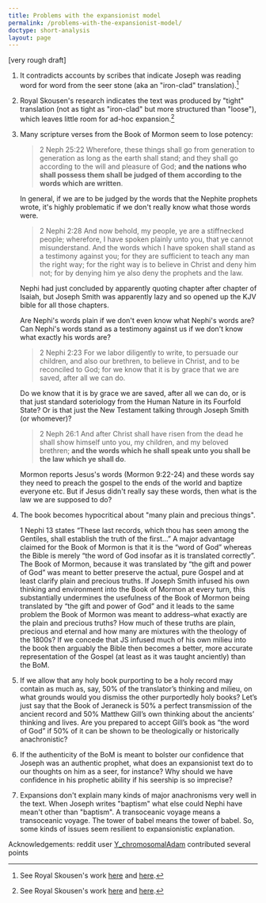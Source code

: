 ```yaml
---
title: Problems with the expansionist model
permalink: /problems-with-the-expansionist-model/
doctype: short-analysis
layout: page
---
```


[very rough draft]

1. It contradicts accounts by scribes that indicate Joseph was reading word for word from the seer stone (aka an "iron-clad" translation).[^ironclad_and_tight]

1. Royal Skousen's research indicates the text was produced by "tight" translation (not as tight as "iron-clad" but more structured than "loose"), which leaves little room for ad-hoc expansion.[^ironclad_and_tight]

1. Many scripture verses from the Book of Mormon seem to lose potency:

    > 2 Neph 25:22 Wherefore, these things shall go from generation to generation as long as the earth shall stand; and they shall go according to the will and pleasure of God; **and the nations who shall possess them shall be judged of them according to the words which are written**.

    In general, if we are to be judged by the words that the Nephite prophets wrote, it's highly problematic if we don't really know what those words were.

    > 2 Nephi 2:28 And now behold, my people, ye are a stiffnecked people; wherefore, I have spoken plainly unto you, that ye cannot misunderstand. And the words which I have spoken shall stand as a testimony against you; for they are sufficient to teach any man the right way; for the right way is to believe in Christ and deny him not; for by denying him ye also deny the prophets and the law.

    Nephi had just concluded by apparently quoting chapter after chapter of Isaiah, but Joseph Smith was apparently lazy and so opened up the KJV bible for all those chapters.

    Are Nephi's words plain if we don't even know what Nephi's words are?  Can Nephi's words stand as a testimony against us if we don't know what exactly his words are?

    > 2 Nephi 2:23 For we labor diligently to write, to persuade our children, and also our brethren, to believe in Christ, and to be reconciled to God; for we know that it is by grace that we are saved, after all we can do.

    Do we know that it is by grace we are saved, after all we can do, or is that just standard soteriology from the Human Nature in its Fourfold State?  Or is that just the New Testament talking through Joseph Smith (or whomever)?

    > 2 Neph 26:1 And after Christ shall have risen from the dead he shall show himself unto you, my children, and my beloved brethren; **and the words which he shall speak unto you shall be the law which ye shall do**.

    Mormon reports Jesus's words (Mormon 9:22-24) and these words say they need to preach the gospel to the ends of the world and baptize everyone etc. But if Jesus didn't really say these words, then what is the law we are supposed to do?

1. The book becomes hypocritical about "many plain and precious things".

    1 Nephi 13 states “These last records, which thou has seen among the Gentiles, shall establish the truth of the first…” A major advantage claimed for the Book of Mormon is that it is the “word of God” whereas the Bible is merely “the word of God insofar as it is translated correctly”. The Book of Mormon, because it was translated by “the gift and power of God” was meant to better preserve the actual, pure Gospel and at least clarify plain and precious truths. If Joseph Smith infused his own thinking and environment into the Book of Mormon at every turn, this substantially undermines the usefulness of the Book of Mormon being translated by “the gift and power of God” and it leads to the same problem the Book of Mormon was meant to address–what exactly are the plain and precious truths? How much of these truths are plain, precious and eternal and how many are mixtures with the theology of the 1800s? If we concede that JS infused much of his own milieu into the book then arguably the Bible then becomes a better, more accurate representation of the Gospel (at least as it was taught anciently) than the BoM.

1. If we allow that any holy book purporting to be a holy record may contain as much as, say, 50% of the translator’s thinking and milieu, on what grounds would you dismiss the other purportedly holy books? Let’s just say that the Book of Jeraneck is 50% a perfect transmission of the ancient record and 50% Matthew Gill’s own thinking about the ancients’ thinking and lives. Are you prepared to accept Gill’s book as “the word of God” if 50% of it can be shown to be theologically or historically anachronistic?

1. If the authenticity of the BoM is meant to bolster our confidence that Joseph was an authentic prophet, what does an expansionist text do to our thoughts on him as a seer, for instance? Why should we have confidence in his prophetic ability if his seership is so imprecise?

1. Expansions don't explain many kinds of major anachronisms very well in the text. When Joseph writes "baptism" what else could Nephi have mean't other than "baptism". A transoceanic voyage means a transoceanic voyage. The tower of babel means the tower of babel.  So, some kinds of issues seem resilient to expansionistic explanation.

Acknowledgements: reddit user [Y_chromosomalAdam](https://www.reddit.com/user/Y_chromosomalAdam) contributed several points

[^ironclad_and_tight]: See Royal Skousen's work [here](https://scholarsarchive.byu.edu/jbms/vol7/iss1/4/) and [here](http://criticaltext.byustudies.byu.edu/translating-book-mormon-evidence-original-manuscript).
